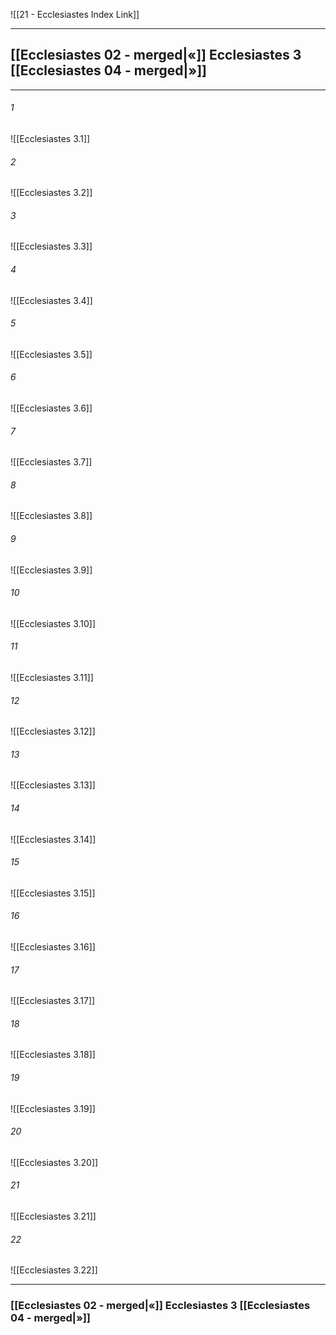 ![[21 - Ecclesiastes Index Link]]

---
##  [[Ecclesiastes 02 - merged|«]] Ecclesiastes 3 [[Ecclesiastes 04 - merged|»]]

---

###### 1
![[Ecclesiastes 3.1]] 

###### 2
![[Ecclesiastes 3.2]] 

###### 3
![[Ecclesiastes 3.3]] 

###### 4
![[Ecclesiastes 3.4]]

###### 5 
![[Ecclesiastes 3.5]] 

###### 6
![[Ecclesiastes 3.6]] 

###### 7
![[Ecclesiastes 3.7]] 

###### 8
![[Ecclesiastes 3.8]] 

###### 9
![[Ecclesiastes 3.9]] 

###### 10
![[Ecclesiastes 3.10]] 

###### 11
![[Ecclesiastes 3.11]] 

###### 12
![[Ecclesiastes 3.12]]

###### 13
![[Ecclesiastes 3.13]] 

###### 14
![[Ecclesiastes 3.14]] 

###### 15
![[Ecclesiastes 3.15]]

###### 16
![[Ecclesiastes 3.16]] 

###### 17
![[Ecclesiastes 3.17]]

###### 18
![[Ecclesiastes 3.18]] 

###### 19
![[Ecclesiastes 3.19]] 

###### 20
![[Ecclesiastes 3.20]]

###### 21
![[Ecclesiastes 3.21]] 

###### 22
![[Ecclesiastes 3.22]] 


---
###  [[Ecclesiastes 02 - merged|«]] Ecclesiastes 3 [[Ecclesiastes 04 - merged|»]]